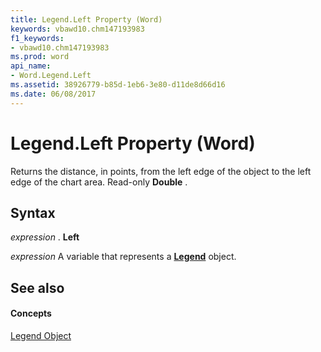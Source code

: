 ```yaml
---
title: Legend.Left Property (Word)
keywords: vbawd10.chm147193983
f1_keywords:
- vbawd10.chm147193983
ms.prod: word
api_name:
- Word.Legend.Left
ms.assetid: 38926779-b85d-1eb6-3e80-d11de8d66d16
ms.date: 06/08/2017
---
```



# Legend.Left Property (Word)

Returns the distance, in points, from the left edge of the object to the left edge of the chart area. Read-only  **Double** .


## Syntax

 _expression_ . **Left**

 _expression_ A variable that represents a **[Legend](Word.Legend.md)** object.


## See also


#### Concepts


[Legend Object](Word.Legend.md)

